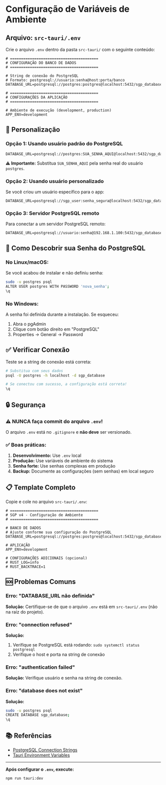 # Configuração de Variáveis de Ambiente

## Arquivo: `src-tauri/.env`

Crie o arquivo `.env` dentro da pasta `src-tauri/` com o seguinte conteúdo:

```env
# ========================================
# CONFIGURAÇÃO DO BANCO DE DADOS
# ========================================

# String de conexão do PostgreSQL
# Formato: postgresql://usuario:senha@host:porta/banco
DATABASE_URL=postgresql://postgres:postgres@localhost:5432/sgp_database

# ========================================
# CONFIGURAÇÕES DA APLICAÇÃO
# ========================================

# Ambiente de execução (development, production)
APP_ENV=development
```

## 📝 Personalização

### Opção 1: Usando usuário padrão do PostgreSQL

```env
DATABASE_URL=postgresql://postgres:SUA_SENHA_AQUI@localhost:5432/sgp_database
```

**⚠️ Importante:** Substitua `SUA_SENHA_AQUI` pela senha real do usuário `postgres`.

### Opção 2: Usando usuário personalizado

Se você criou um usuário específico para o app:

```env
DATABASE_URL=postgresql://sgp_user:senha_segura@localhost:5432/sgp_database
```

### Opção 3: Servidor PostgreSQL remoto

Para conectar a um servidor PostgreSQL remoto:

```env
DATABASE_URL=postgresql://usuario:senha@192.168.1.100:5432/sgp_database
```

## 🔧 Como Descobrir sua Senha do PostgreSQL

### No Linux/macOS:

Se você acabou de instalar e não definiu senha:

```bash
sudo -u postgres psql
ALTER USER postgres WITH PASSWORD 'nova_senha';
\q
```

### No Windows:

A senha foi definida durante a instalação. Se esqueceu:

1. Abra o pgAdmin
2. Clique com botão direito em "PostgreSQL"
3. Properties → General → Password

## ✅ Verificar Conexão

Teste se a string de conexão está correta:

```bash
# Substitua com seus dados
psql -U postgres -h localhost -d sgp_database

# Se conectou com sucesso, a configuração está correta!
\q
```

## 🔒 Segurança

### ⚠️ NUNCA faça commit do arquivo `.env`!

O arquivo `.env` está no `.gitignore` e **não deve** ser versionado.

### ✅ Boas práticas:

1. **Desenvolvimento:** Use `.env` local
2. **Produção:** Use variáveis de ambiente do sistema
3. **Senha forte:** Use senhas complexas em produção
4. **Backup:** Documente as configurações (sem senhas) em local seguro

## 📋 Template Completo

Copie e cole no arquivo `src-tauri/.env`:

```env
# ========================================
# SGP v4 - Configuração de Ambiente
# ========================================

# BANCO DE DADOS
# Ajuste conforme sua configuração do PostgreSQL
DATABASE_URL=postgresql://postgres:postgres@localhost:5432/sgp_database

# APLICAÇÃO
APP_ENV=development

# CONFIGURAÇÕES ADICIONAIS (opcional)
# RUST_LOG=info
# RUST_BACKTRACE=1
```

## 🆘 Problemas Comuns

### Erro: "DATABASE_URL não definida"

**Solução:** Certifique-se de que o arquivo `.env` está em `src-tauri/.env` (não na raiz do projeto).

### Erro: "connection refused"

**Solução:** 
1. Verifique se PostgreSQL está rodando: `sudo systemctl status postgresql`
2. Verifique o host e porta na string de conexão

### Erro: "authentication failed"

**Solução:** Verifique usuário e senha na string de conexão.

### Erro: "database does not exist"

**Solução:** 
```bash
sudo -u postgres psql
CREATE DATABASE sgp_database;
\q
```

## 📚 Referências

- [PostgreSQL Connection Strings](https://www.postgresql.org/docs/current/libpq-connect.html#LIBPQ-CONNSTRING)
- [Tauri Environment Variables](https://tauri.app/v1/guides/building/env-variables)

---

**Após configurar o `.env`, execute:**

```bash
npm run tauri:dev
```

